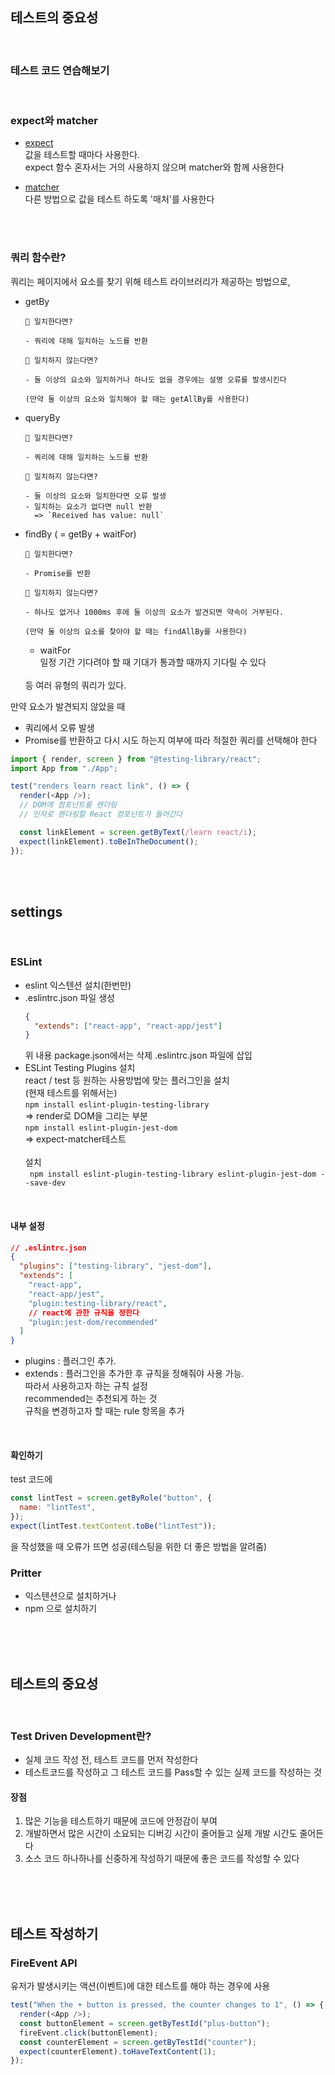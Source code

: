 ## 테스트의 중요성

<br/>

### 테스트 코드 연습해보기

<br/>

### expect와 matcher

- [expect](https://mulder21c.github.io/jest/docs/en/next/expect)<br/>
  값을 테스트할 때마다 사용한다.<br/>
  expect 함수 혼자서는 거의 사용하지 않으며 matcher와 함께 사용한다

- [matcher](https://mulder21c.github.io/jest/docs/en/next/using-matchers)<br/>
  다른 방법으로 값을 테스트 하도록 '매처'를 사용한다

  <br/>
  <br/>

### 쿼리 함수란?

쿼리는 페이지에서 요소를 찾기 위해 테스트 라이브러리가 제공하는 방법으로,

- getBy

  ```
  🍒 일치한다면?

  - 쿼리에 대해 일치하는 노드를 반환

  🍏 일치하지 않는다면?

  - 둘 이상의 요소와 일치하거나 하나도 없을 경우에는 설명 오류를 발생시킨다

  (만약 둘 이상의 요소와 일치해야 할 때는 getAllBy를 사용한다)
  ```

- queryBy

  ```
  🍒 일치한다면?

  - 쿼리에 대해 일치하는 노드를 반환

  🍏 일치하지 않는다면?

  - 둘 이상의 요소와 일치한다면 오류 발생
  - 일치하는 요소가 없다면 null 반환
    => `Received has value: null`
  ```

- findBy ( = getBy + waitFor)

  ```
  🍒 일치한다면?

  - Promise를 반환

  🍏 일치하지 않는다면?

  - 하나도 없거나 1000ms 후에 둘 이상의 요소가 발견되면 약속이 거부된다.

  (만약 둘 이상의 요소를 찾아야 할 때는 findAllBy를 사용한다)
  ```

  - waitFor</br>
    일정 기간 기다려야 할 때 기대가 통과할 때까지 기다릴 수 있다

  </br>
  등 여러 유형의 쿼리가 있다.

  </br>

만약 요소가 발견되지 않았을 때

- 쿼리에서 오류 발생
- Promise를 반환하고 다시 시도
  하는지 여부에 따라 적절한 쿼리를 선택해야 한다

```javascript
import { render, screen } from "@testing-library/react";
import App from "./App";

test("renders learn react link", () => {
  render(<App />);
  // DOM에 컴포넌트를 렌더링
  // 인자로 렌더링할 React 컴포넌트가 들어간다

  const linkElement = screen.getByText(/learn react/i);
  expect(linkElement).toBeInTheDocument();
});
```

<br/>
<br/>

## settings

<br/>

### ESLint

- eslint 익스텐션 설치(한번만)
- .eslintrc.json 파일 생성
  ```json
  {
    "extends": ["react-app", "react-app/jest"]
  }
  ```
  위 내용 package.json에서는 삭제
  .eslintrc.json 파일에 삽입
- ESLint Testing Plugins 설치<br/>
  react / test 등 원하는 사용방법에 맞는 플러그인을 설치<br/>
  (현재 테스트를 위해서는)<br/>
  `npm install eslint-plugin-testing-library`<br/>
  => render로 DOM을 그리는 부분 <br/>
  `npm install eslint-plugin-jest-dom`<br/>
  => expect-matcher테스트 <br/>
  <br/>
  설치<br/>
  ` npm install eslint-plugin-testing-library eslint-plugin-jest-dom --save-dev`

<br/>

#### 내부 설정

```json
// .eslintrc.json
{
  "plugins": ["testing-library", "jest-dom"],
  "extends": [
    "react-app",
    "react-app/jest",
    "plugin:testing-library/react",
    // react에 관한 규칙을 정한다
    "plugin:jest-dom/recommended"
  ]
}
```

- plugins : 플러그인 추가.
- extends : 플러그인을 추가한 후 규칙을 정해줘야 사용 가능.<br/>
  따라서 사용하고자 하는 규칙 설정 <br/>
  recommended는 추천되게 하는 것<br/>
  규칙을 변경하고자 할 때는 rule 항목을 추가

<br/>

#### 확인하기

test 코드에

```javascript
const lintTest = screen.getByRole("button", {
  name: "lintTest",
});
expect(lintTest.textContent.toBe("lintTest"));
```

을 작성했을 때 오류가 뜨면 성공(테스팅을 위한 더 좋은 방법을 알려줌)

### Pritter

- 익스텐션으로 설치하거나
- npm 으로 설치하기

<br/>
<br/>
<br/>

## 테스트의 중요성

<br/>

### Test Driven Development란?

- 실제 코드 작성 전, 테스트 코드를 먼저 작성한다
- 테스트코드를 작성하고 그 테스트 코드를 Pass할 수 있는 실제 코드를 작성하는 것

#### 장점

1. 많은 기능을 테스트하기 때문에 코드에 안정감이 부여
2. 개발하면서 많은 시간이 소요되는 디버깅 시간이 줄어들고 실제 개발 시간도 줄어든다
3. 소스 코드 하나하나를 신중하게 작성하기 때문에 좋은 코드를 작성할 수 있다

<br/>
<br/>
<br/>

## 테스트 작성하기

### FireEvent API

유저가 발생시키는 액션(이벤트)에 대한 테스트를 해야 하는 경우에 사용

```javascript
test("When the + button is pressed, the counter changes to 1", () => {
  render(<App />);
  const buttonElement = screen.getByTestId("plus-button");
  fireEvent.click(buttonElement);
  const counterElement = screen.getByTestId("counter");
  expect(counterElement).toHaveTextContent(1);
});
```
